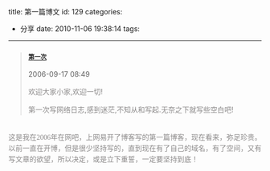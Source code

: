 title: 第一篇博文
id: 129
categories:
  - 分享
date: 2010-11-06 19:38:14
tags:
---

> ### <span style="line-height: normal;font-family: Arial, Helvetica, sans-serif;font-size: 12px;color: #8b8989">[第一次](http://7thheaven.blog.163.com/blog/static/2517854200681784951749/ "阅读全文")</span>
> 
> <span style="line-height: 21px">2006-09-17 08:49</span>
> 
> <span style="color: #8b8989;line-height: 22px">欢迎大家小家,欢迎一切!</span>
> 
> <span style="color: #8b8989;line-height: 22px">第一次写网络日志,感到迷茫,不知从和写起.无奈之下就写些空白吧!</span>
<div style="line-height: 22px;font-size: 14px;text-align: left;color: #8b8989;margin-top: 15px;margin-right: 0px;margin-bottom: 15px;margin-left: 0px;padding-top: 5px;padding-right: 0px;padding-bottom: 5px;padding-left: 0px;font-family: simsun">

这是我在2006年在网吧，上网易开了博客写的第一篇博客，现在看来，弥足珍贵。以前一直在开博，但是很少坚持写的，直到现在有了自己的域名，有了空间，又有写文章的欲望，所以决定，或是立下重誓，一定要坚持到底！

</div>